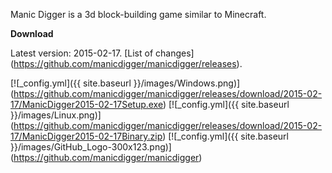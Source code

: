 Manic Digger is a 3d block-building game similar to Minecraft.

**Download**

Latest version: 2015-02-17. [List of changes] (https://github.com/manicdigger/manicdigger/releases).

[![_config.yml]({{ site.baseurl }}/images/Windows.png)] (https://github.com/manicdigger/manicdigger/releases/download/2015-02-17/ManicDigger2015-02-17Setup.exe)
[![_config.yml]({{ site.baseurl }}/images/Linux.png)] (https://github.com/manicdigger/manicdigger/releases/download/2015-02-17/ManicDigger2015-02-17Binary.zip)
[![_config.yml]({{ site.baseurl }}/images/GitHub_Logo-300x123.png)] (https://github.com/manicdigger/manicdigger)

